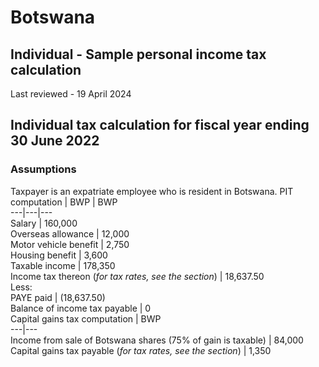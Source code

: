 # Botswana
## Individual - Sample personal income tax calculation
Last reviewed - 19 April 2024
## Individual tax calculation for fiscal year ending 30 June 2022
### Assumptions
Taxpayer is an expatriate employee who is resident in Botswana.
PIT computation | BWP | BWP  
---|---|---  
Salary | 160,000  
Overseas allowance | 12,000  
Motor vehicle benefit | 2,750  
Housing benefit | 3,600  
Taxable income | 178,350  
Income tax thereon (_for tax rates, see the section_) | 18,637.50  
Less:  
PAYE paid | (18,637.50)  
Balance of income tax payable | 0  
Capital gains tax computation | BWP  
---|---  
Income from sale of Botswana shares (75% of gain is taxable) | 84,000  
Capital gains tax payable (_for tax rates, see the section_) | 1,350
